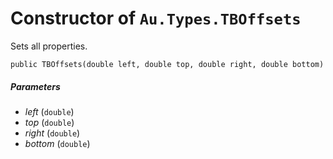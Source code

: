 # Constructor of `Au.Types.TBOffsets`

Sets all properties.

```
public TBOffsets(double left, double top, double right, double bottom)
```

##### Parameters

- *left*  (`double`)
- *top*  (`double`)
- *right*  (`double`)
- *bottom*  (`double`)